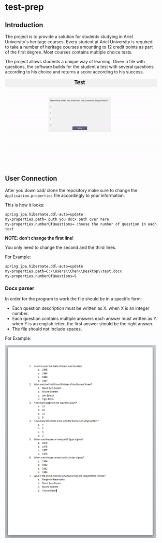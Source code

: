 # test-prep
## Introduction
The project is to provide a solution for students studying in Ariel University's heritage courses.
Every student at Ariel University is required to take a number of heritage courses amounting to 12
 credit points as part of the first degree. Most courses contains multiple choice tests.
 
 The project allows students a unique way of learning. Given a file with questions,
  the software builds for the student a test with several questions according to his
   choice and returns a score according to his success.
   
![](Readme/demonstration.gif)

## User Connection
After you download/ clone the repository make sure to change the `Application.properties` file accordingly to your information.

This is how it looks:
```
spring.jpa.hibernate.ddl-auto=update
my-properties.path= puth you docx path over here
my-properties.numberOfQuestions= choose the number of question in each test
```
**NOTE: don't change the first line!**

You only need to change the second and the third lines.

For Example:
```
spring.jpa.hibernate.ddl-auto=update
my-properties.path=C:\\Users\\Chen\\Desktop\\test.docx
my-properties.numberOfQuestions=5
```
### Docx parser
In order for the program to work the file should be in a specific form:
* Each question description must be written as X. when X is an integer number.
* Each question contains multiple answers each answer must written as Y. when Y is an english letter, the first answer should be the right answer.
* The file should not include spaces.

For Example:

<img src="Readme/fileExample.png" width="500"> 